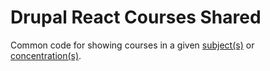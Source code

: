 # Drupal React Courses Shared

Common code for showing courses in a given [subject(s)](https://bitbucket.brown.edu/projects/DREACT/repos/drupal-react-courses/browse) or [concentration(s)](https://bitbucket.brown.edu/projects/DREACT/repos/drupal-react-concentration-courses/browse).

